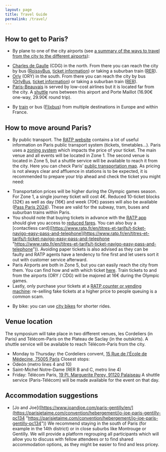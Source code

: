 ```yaml
---
layout: page
title: Travel Guide
permalink: /travel/
---
```


## How to get to Paris?

* By plane to one of the city airports (see [a summary of the ways to travel from the city to the different airports](https://www.ratp.fr/en/visite-paris/english/getting-train-stations-and-airports)):
 - [Charles de Gaulle](https://www.parisaeroport.fr/en/passengers/access/paris-charles-de-gaulle/public-transport) (CDG) in the north. From there you can reach the city by bus ([RoissyBus](https://www.parisaeroport.fr/en/passengers/access/paris-charles-de-gaulle/public-transport/roissybus), [ticket information](https://www.iledefrance-mobilites.fr/en/tickets-fares/detail/orlybus-and-roissybus-tickets)) or taking a suburban train ([RER](https://www.ratp.fr/en)).
 - [Orly](https://www.parisaeroport.fr/en/orly-airport) (ORY) in the south. From there you can reach the city by bus ([OrlyBus](https://www.parisaeroport.fr/en/passengers/access/paris-orly/public-transport/orlybus), [ticket information](https://www.iledefrance-mobilites.fr/en/tickets-fares/detail/orlybus-and-roissybus-tickets)) or taking a suburban train ([RER](https://www.ratp.fr/en)).
 - [Paris-Beauvais](https://www.aeroportparisbeauvais.com/en/passengers) is served by low-cost airlines but it is located far from the city. A [shuttle](https://www.aeroportparisbeauvais.com/en/shuttle) runs between this airport and Porte Maillot (16.90€ one-way, 29.90€ round trip).
* By [train](https://www.sncf.com/en) or bus ([Flixbus](https://www.flixbus.fr/)) from multiple destinations in Europe and within France.

## How to move around Paris?
* By public transport. The [RATP website](https://www.ratp.fr/en/visite-paris/english/visiting-paris-and-its-surrounding-areas) contains a lot of useful information on Paris public transport system (tickets, timetables…).
Paris uses a [zoning system](https://www.ratp.fr/en/visite-paris/english/preparing-your-trip-tickets-and-travel-passes-designed-you) which impacts the price of your ticket. The main venue and all events will be located in Zone 1. The second venue is located in Zone 5, but a shuttle service will be available to reach it from the city.
Here you can check Paris’ [public transportation map](https://www.ratp.fr/en/plans).
As pricing is not always clear and affluence in stations is to be expected, it is recommended to prepare your trip ahead and check the ticket you might need:
 - Transportation prices will be higher during the Olympic games season. For Zone 1, a single journey ticket will cost 4€. Reduced 10-ticket blocks (32€) as well as day (16€) and week (70€) passes will also be available ([Pass Paris 2024](https://www.iledefrance-mobilites.fr/actualites/passe-paris-2024-transport-jo)). These are valid for the subway, tram, buses and suburban trains within Paris.
 - You should note that buying tickets in advance with the [RATP app](https://www.ratp.fr/en/apps/bonjour-ratp) should give you access to [reduced fares](https://www.iledefrance-mobilites.fr/actualites/tarification-jo-paris-2024). You can also buy a [contactless card]([https://www.ratp.fr/en/titres-et-tarifs/t-ticket-navigo-easy-pass-and-telephone](https://www.ratp.fr/en/titres-et-tarifs/t-ticket-navigo-easy-pass-and-telephone "https://www.ratp.fr/en/titres-et-tarifs/t-ticket-navigo-easy-pass-and-telephone")). Avoiding paper tickets is also advised as they can be faulty and RATP agents have a tendency to fine first and let users sort it out with customer service afterward.  
 - Paris Airports are both in Zone 5, but you can easily reach the city from them. You can find how and with which ticket [here](https://www.ratp.fr/en/visite-paris/english/getting-train-stations-and-airports). Train tickets to and from the airports (ORY / CDG) will be majored at 16€ during the Olympic games.
 - Lastly, only purchase your tickets at a [RATP counter or vending machine](https://www.ratp.fr/en/where-can-i-purchase-a-ticket-or-travel-pass): re-selling fake tickets at a higher price to people queuing is a common scam.

* By bike: you can use [city bikes](https://www.velib-metropole.fr/en/service) for shorter rides.

## Venue location
The symposium will take place in two different venues, les Cordeliers (in Paris) and Télécom-Paris on the Plateau de Saclay (in the outskirts). A shuttle service will be available to reach Télécom-Paris from the city.
* Monday to Thursday: the Cordeliers convent, [15 Rue de l'École de Médecine, 75005 Paris](https://www.google.com/maps/place/15+Rue+de+l'%C3%89cole+de+M%C3%A9decine,+75005+Paris/@48.8507662,2.341281,17z/data=!3m1!4b1!4m10!1m2!2m1!1s15+Rue+de+l'%C3%89cole+de+M%C3%A9decine!3m6!1s0x47e671ddd2dc4a6b:0x167760abc9f0306!8m2!3d48.8507662!4d2.341281!15sCh8xNSBSdWUgZGUgbCfDiWNvbGUgZGUgTcOpZGVjaW5lkgEQZ2VvY29kZWRfYWRkcmVzc-ABAA!16s%2Fg%2F11csdhl6rq?entry=ttu)
 Closest stops:
 * Odeón (metro lines 4 and 10)
 * Saint-Michel Notre-Dame (RER B and C, metro line 4)
* Friday: Télécom Paris, [19 Pl. Marguerite Perey, 91120 Palaiseau](https://www.google.com/maps/place//data=!4m2!3m1!1s0x47e671975e9d2e3d:0x17f35deee8ffbbf1?sa=X&ved=1t:8290&ictx=111)
A shuttle service (Paris-Télécom) will be made available for the event on that day.

## Accommodation suggestions
* [Jo and Joe]([https://www.joandjoe.com/paris-gentilly/en/](https://parisjetaime.com/convention/hebergement/jo-joe-paris-gentilly-pc134 "https://parisjetaime.com/convention/hebergement/jo-joe-paris-gentilly-pc134"))
We recommend staying in the south of Paris (for example in the 14th district) or in close suburbs like Montrouge or Gentilly.
We will provide a platform regrouping all participants which will allow you to discuss with fellow attendees or to find shared accommodation options, as they might be easier to find and less pricey.
